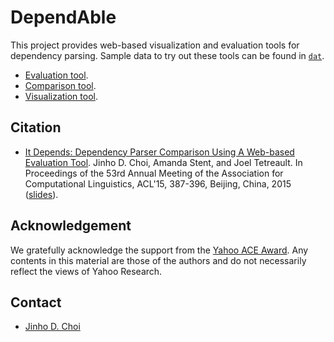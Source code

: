 # DependAble

This project provides web-based visualization and evaluation tools for dependency parsing. Sample data to try out these tools can be found in [`dat`](dat).

* [Evaluation tool](https://emorynlp.github.io/dependable/evaluate.html).
* [Comparison tool](https://emorynlp.github.io/dependable/compare.html).
* [Visualization tool](https://emorynlp.github.io/dependable/viz).

## Citation

* [It Depends: Dependency Parser Comparison Using A Web-based Evaluation Tool](http://www.aclweb.org/anthology/P15-1038.pdf). Jinho D. Choi, Amanda Stent, and Joel Tetreault. In Proceedings of the 53rd Annual Meeting of the Association for Computational Linguistics, ACL'15, 387-396, Beijing, China, 2015 ([slides](https://www.slideshare.net/jchoi7s/it-depends-dependency-parser-comparison-using-a-webbased-evaluation-tool)). 

## Acknowledgement

We gratefully acknowledge the support from the [Yahoo ACE Award](https://research.yahoo.com/news/2014-yahoo-ace-award-recipients-selected/). Any contents in this material are those of the authors and do not necessarily reflect the views of Yahoo Research.

## Contact

* [Jinho D. Choi](http://www.mathcs.emory.edu/~choi)
